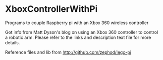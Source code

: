 # XboxControllerWithPi
Programs to couple Raspberry pi with an Xbox 360 wireless controller

Got info from Matt Dyson's blog on using an Xbox 360 controller to control a robotic arm. Please refer to the links and description text file for more details.

Reference files and lib from http://github.com/zephod/lego-pi 
